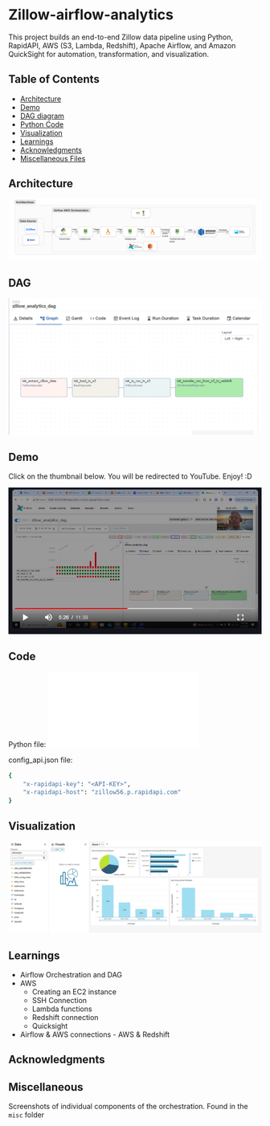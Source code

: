 # Zillow-airflow-analytics
This project builds an end-to-end Zillow data pipeline using Python, RapidAPI, AWS (S3, Lambda, Redshift), Apache Airflow, and Amazon QuickSight for automation, transformation, and visualization.

## Table of Contents
- [Architecture](#Architecture)
- [Demo](#Demo)
- [DAG diagram](#DAG)
- [Python Code](#Code)
- [Visualization](#Visualization)
- [Learnings](#Learnings)
- [Acknowledgments](#acknowledgments)
- [Miscellaneous Files](#Miscellaneous)

## Architecture
![Data Architecture of the project](assets/Zillow%20Architechture.png)

## DAG
![DAG of the project](assets/airflow_dag.PNG)

## Demo

Click on the thumbnail below. You will be redirected to YouTube. Enjoy! :D

[![Watch Video](assets/demo_screenshot.png)](https://youtu.be/RYipQSIS-MU)


## Code
Python file:
![Zillow_Analytics.py](zillow_analytics.py)

config_api.json file:
```bash
{
	"x-rapidapi-key": "<API-KEY>",
	"x-rapidapi-host": "zillow56.p.rapidapi.com"
}
```

## Visualization
![Data visualization](assets/quicksight.PNG)

## Learnings
- Airflow Orchestration and DAG
- AWS
    - Creating an EC2 instance
    - SSH Connection
    - Lambda functions
    - Redshift connection
    - Quicksight
- Airflow & AWS connections - AWS & Redshift 

## Acknowledgments


## Miscellaneous
Screenshots of individual components of the orchestration. Found in the ```misc``` folder